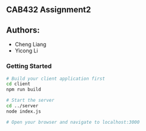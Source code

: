 ## CAB432 Assignment2
## Authors:
- Cheng Liang
- Yicong Li


### Getting Started
``` bash
# Build your client application first
cd client
npm run build

# Start the server
cd ../server
node index.js

# Open your browser and navigate to localhost:3000
```
